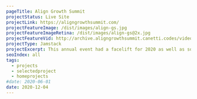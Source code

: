 ```yaml
---
pageTitle: Align Growth Summit
projectStatus: Live Site
projectLink: https://aligngrowthsummit.com/
projectFeatureImage: /dist/images/align-gs.jpg
projectFeatureImageRetina: /dist/images/align-gs@2x.jpg
projectFeatureVid: http://archive.aligngrowthsummit.canetti.codes/videos/trim.mp4
projectType: Jamstack
projectExcerpt: This annual event had a facelift for 2020 as well as some last minute changes due to the Covid-19 Pandemic. 
seoIndex: all
tags:
  - projects
  - selectedproject
  - homeprojects
#date: 2020-06-01
date: 2020-12-04
---
```

